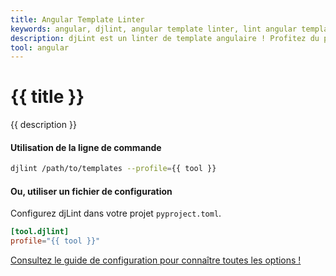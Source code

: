 ```yaml
---
title: Angular Template Linter
keywords: angular, djlint, angular template linter, lint angular templates
description: djLint est un linter de template angulaire ! Profitez du profil pré-build lorsque vous linting et formatez vos templates avec djLint.
tool: angular
---
```


# {{ title }}

{{ description }}

#### Utilisation de la ligne de commande

```bash
djlint /path/to/templates --profile={{ tool }}
```

#### Ou, utiliser un fichier de configuration

Configurez djLint dans votre projet `pyproject.toml`.

```toml
[tool.djlint]
profile="{{ tool }}"
```

<div class="box notification is-info is-light">
    <span class="icon is-large"><i class="fas fa-2x fa-arrow-circle-right"></i></span><div class="my-auto ml-3 is-inline-block"><a href="/fr/docs/configuration/">Consultez le guide de configuration pour connaître toutes les options !</a></div>
</div>
